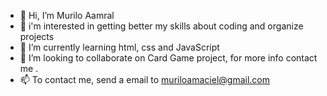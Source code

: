 - 👋 Hi, I’m Murilo Aamral
- 👀 i'm interested in getting better my skills about coding and organize projects
- 🌱 I’m currently learning html, css and JavaScript
- 💞️ I’m looking to collaborate on Card Game project, for more info contact me .
- 📫 To contact me, send a email to muriloamaciel@gmail.com

<!---
Muamm4/Muamm4 is a ✨ special ✨ repository because its `README.md` (this file) appears on your GitHub profile.
You can click the Preview link to take a look at your changes.
--->
